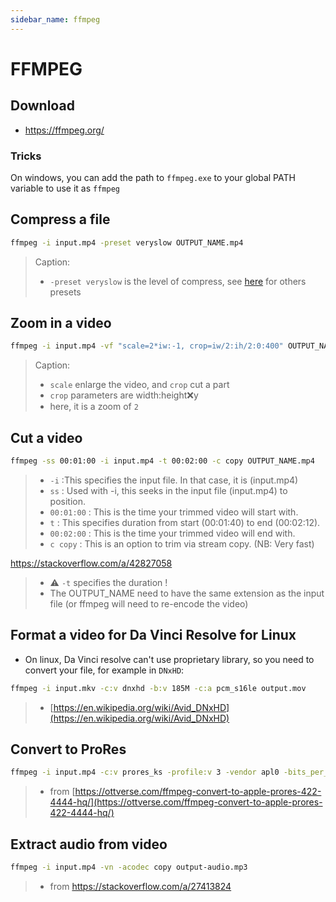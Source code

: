 ```yaml
---
sidebar_name: ffmpeg
---
```


# FFMPEG

## Download

- <https://ffmpeg.org/>

### Tricks

On windows, you can add the path to `ffmpeg.exe` to your global PATH variable to use it as `ffmpeg`

## Compress a file

```sh
ffmpeg -i input.mp4 -preset veryslow OUTPUT_NAME.mp4
```

> Caption:
>
> - `-preset veryslow` is the level of compress, see [here](https://trac.ffmpeg.org/wiki/Encode/H.264#:~:text=ultrafast) for others presets

## Zoom in a video

```sh
ffmpeg -i input.mp4 -vf "scale=2*iw:-1, crop=iw/2:ih/2:0:400" OUTPUT_NAME.mp4
```

> Caption:
>
> - `scale` enlarge the video, and `crop` cut a part
> - `crop` parameters are width:height:x:y
> - here, it is a zoom of `2`

## Cut a video

```sh
ffmpeg -ss 00:01:00 -i input.mp4 -t 00:02:00 -c copy OUTPUT_NAME.mp4
```

> - `-i` :This specifies the input file. In that case, it is (input.mp4)
> - `ss` : Used with -i, this seeks in the input file (input.mp4) to position.
> - `00:01:00` : This is the time your trimmed video will start with.
> - `t` : This specifies duration from start (00:01:40) to end (00:02:12).
> - `00:02:00` : This is the time your trimmed video will end with.
> - `c copy` : This is an option to trim via stream copy. (NB: Very fast)

<https://stackoverflow.com/a/42827058>

> - ⚠️ `-t` specifies the duration !
> - The OUTPUT_NAME need to have the same extension as the input file (or ffmpeg will need to re-encode the video)

## Format a video for Da Vinci Resolve for Linux

- On linux, Da Vinci resolve can't use proprietary library, so you need to convert your file, for example in `DNxHD`:

```sh
ffmpeg -i input.mkv -c:v dnxhd -b:v 185M -c:a pcm_s16le output.mov
```

> - [https://en.wikipedia.org/wiki/Avid_DNxHD](https://en.wikipedia.org/wiki/Avid_DNxHD)

## Convert to ProRes

```sh
ffmpeg -i input.mp4 -c:v prores_ks -profile:v 3 -vendor apl0 -bits_per_mb 8000 -pix_fmt yuv422p10le output.mov
```

> - from [https://ottverse.com/ffmpeg-convert-to-apple-prores-422-4444-hq/](https://ottverse.com/ffmpeg-convert-to-apple-prores-422-4444-hq/)

## Extract audio from video

```sh
ffmpeg -i input.mp4 -vn -acodec copy output-audio.mp3
```

> - from <https://stackoverflow.com/a/27413824>
